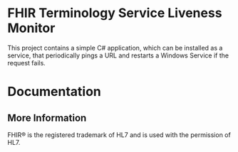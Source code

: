 # FHIR Terminology Service Liveness Monitor

This project contains a simple C# application, which can be installed as a service, that periodically pings a URL and restarts a Windows Service if the request fails.


# Documentation


## More Information


FHIR&reg; is the registered trademark of HL7 and is used with the permission of HL7. 